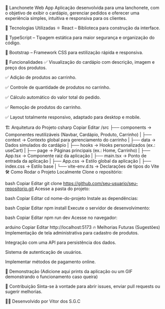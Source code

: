 🍔 Lanchonete Web App
Aplicação desenvolvida para uma lanchonete, com o objetivo de exibir o cardápio, gerenciar pedidos e oferecer uma experiência simples, intuitiva e responsiva para os clientes.

🚀 Tecnologias Utilizadas
⚛️ React – Biblioteca para construção da interface.

🔷 TypeScript – Tipagem estática para maior segurança e organização do código.

🎨 Bootstrap – Framework CSS para estilização rápida e responsiva.

🎯 Funcionalidades
✅ Visualização do cardápio com descrição, imagem e preço dos produtos.

✅ Adição de produtos ao carrinho.

✅ Controle de quantidade de produtos no carrinho.

✅ Cálculo automático do valor total do pedido.

✅ Remoção de produtos do carrinho.

✅ Layout totalmente responsivo, adaptado para desktop e mobile.

🏗️ Arquitetura do Projeto
csharp
Copiar
Editar
/src
├── components      → Componentes reutilizáveis (Navbar, Cardápio, Produto, Carrinho)
|
├── context         → Contexto global para gerenciamento do carrinho
|
├── data            → Dados simulados do cardápio
|
├── hooks           → Hooks personalizados (ex.: useCart)
|
├── page            → Páginas principais (ex.: Home, Carrinho)
|
├── App.tsx         → Componente raiz da aplicação
|
├── main.tsx        → Ponto de entrada da aplicação
|
├── App.css         → Estilo global da aplicação
|
├── index.css       → Estilo base
|
└── vite-env.d.ts   → Declarações de tipos do Vite
🛠️ Como Rodar o Projeto Localmente
Clone o repositório:

bash
Copiar
Editar
git clone https://github.com/seu-usuario/seu-repositorio.git
Acesse a pasta do projeto:

bash
Copiar
Editar
cd nome-do-projeto
Instale as dependências:

bash
Copiar
Editar
npm install
Execute o servidor de desenvolvimento:

bash
Copiar
Editar
npm run dev
Acesse no navegador:

arduino
Copiar
Editar
http://localhost:5173
🔥 Melhorias Futuras (Sugestões)
 Implementação de tela administrativa para cadastro de produtos.

 Integração com uma API para persistência dos dados.

 Sistema de autenticação de usuários.

 Implementar métodos de pagamento online.

📸 Demonstração
(Adicione aqui prints da aplicação ou um GIF demonstrando o funcionamento caso queira)

🤝 Contribuição
Sinta-se à vontade para abrir issues, enviar pull requests ou sugerir melhorias.

🧑‍💻 Desenvolvido por
Vitor dos S.G.C

